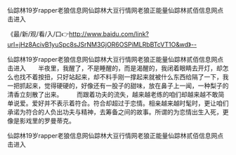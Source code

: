 仙踪林19岁rapper老狼信息网仙踪林大豆行情网老狼正能量仙踪林贰佰信息网点击进入

《最/新/观/看/入/口👉http://www.baidu.com/link?url=jHz8AcivB1yuSpc8sJSrNM3GjOR6OSPiMLRbBTcVT1O&wd》--

仙踪林19岁rapper老狼信息网仙踪林大豆行情网老狼正能量仙踪林贰佰信息网点击进入　　半夜里，我醒了，不是睡醒的，而是渴醒的，我闭着眼睛去开灯，却怎么也找不着按扭，只好站起来，却不料手刚一撑起来就被什么东西给隔了一下，我一把抓起来，觉得硬硬的，好像还有一股子的甜味，放在鼻子上一闻，一种梨子的清香立刻散了出来。
　　而跟着功夫的流失，越来越老练的咱们却越来越不敢简单说爱。爱好并不表示着符合。符合却超过于恋情。相亲越来越时髦时，更让咱们承诺为符合的人负出功夫与精神，去筹备之间的故事。所谓的为恋情出生入死，更像是影戏里的罗曼蒂克。





仙踪林19岁rapper老狼信息网仙踪林大豆行情网老狼正能量仙踪林贰佰信息网点击进入
